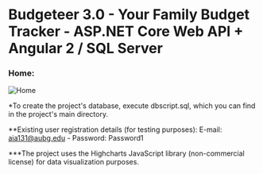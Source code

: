 # Budgeteer 3.0 - Your Family Budget Tracker - ASP.NET Core Web API + Angular 2 / SQL Server

### Home:
![Home](http://i64.tinypic.com/15d2oe9.png)

*To create the project's database, execute dbscript.sql, which you can find in the project's main directory.

**Existing user registration details (for testing purposes): E-mail: aia131@aubg.edu - Password: Password1

***The project uses the Highcharts JavaScript library (non-commercial license) for data visualization purposes.

